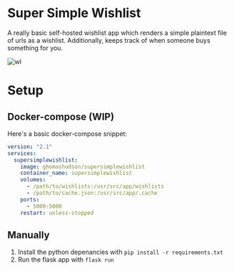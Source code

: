 # Super Simple Wishlist
A really basic self-hosted wishlist app which renders a simple plaintext file of urls as a wishlist. Additionally, keeps track of when someone buys something for you.

![wl](https://user-images.githubusercontent.com/13795113/173165446-e1487d46-0003-40fd-98d9-19df9ac3683f.png)

# Setup
## Docker-compose (WIP)
Here's a basic docker-compose snippet:
```yaml
version: "2.1"
services:
  supersimplewishlist:
    image: ghomashudson/supersimplewishlist
    container_name: supersimplewishlist
    volumes:
      - /path/to/wishlists:/usr/src/app/wishlists
      - /path/to/cache.json:/usr/src/app/.cache
    ports:
      - 5000:5000
    restart: unless-stopped
```

## Manually
1. Install the python depenancies with `pip install -r requirements.txt`
2. Run the flask app with `flask run`


